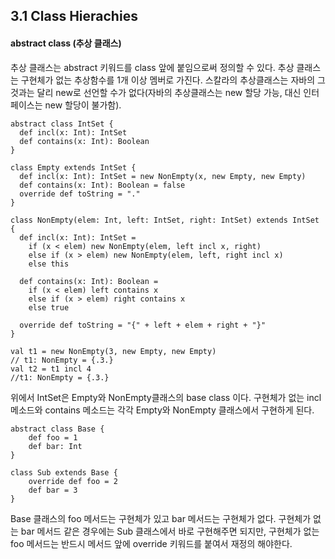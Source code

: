 ## 3.1 Class Hierachies
#### abstract class (추상 클래스)
추상 클래스는 abstract 키워드를 class 앞에 붙임으로써 정의할 수 있다. 추상 클래스는 구현체가 없는 추상함수를 1개 이상 멤버로 가진다. 스칼라의 추상클래스는 자바의 그것과는 달리 new로 선언할 수가 없다(자바의 추상클래스는 new 할당 가능, 대신 인터페이스는 new 할당이 불가함).
```
abstract class IntSet {
  def incl(x: Int): IntSet
  def contains(x: Int): Boolean
}

class Empty extends IntSet {
  def incl(x: Int): IntSet = new NonEmpty(x, new Empty, new Empty)
  def contains(x: Int): Boolean = false
  override def toString = "."
}

class NonEmpty(elem: Int, left: IntSet, right: IntSet) extends IntSet {
  def incl(x: Int): IntSet =
    if (x < elem) new NonEmpty(elem, left incl x, right)
    else if (x > elem) new NonEmpty(elem, left, right incl x)
    else this

  def contains(x: Int): Boolean =
    if (x < elem) left contains x
    else if (x > elem) right contains x
    else true

  override def toString = "{" + left + elem + right + "}"
}

val t1 = new NonEmpty(3, new Empty, new Empty)
// t1: NonEmpty = {.3.}
val t2 = t1 incl 4
//t1: NonEmpty = {.3.}
```
위에서 IntSet은 Empty와 NonEmpty클래스의 base class 이다. 구현체가 없는 incl 메소드와 contains 메소드는 각각 Empty와 NonEmpty 클래스에서 구현하게 된다.
```
abstract class Base {
	def foo = 1
	def bar: Int
}

class Sub extends Base {
	override def foo = 2
	def bar = 3
}
```
Base 클래스의 foo 메서드는 구현체가 있고 bar 메서드는 구현체가 없다. 구현체가 없는 bar 메서드 같은 경우에는 Sub 클래스에서 바로 구현해주면 되지만, 구현체가 없는 foo 메서드는 반드시 메서드 앞에 override 키워드를 붙여서 재정의 해야한다.